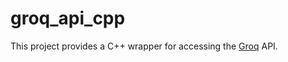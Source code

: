 # groq_api_cpp
This project provides a C++ wrapper for accessing the [Groq](https://groq.com/) API.
